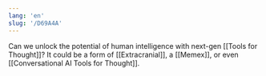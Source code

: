 ```yaml
---
lang: 'en'
slug: '/D69A4A'
---
```


Can we unlock the potential of human intelligence with next-gen [[Tools for Thought]]?
It could be a form of [[Extracranial]], a [[Memex]], or even [[Conversational AI Tools for Thought]].
